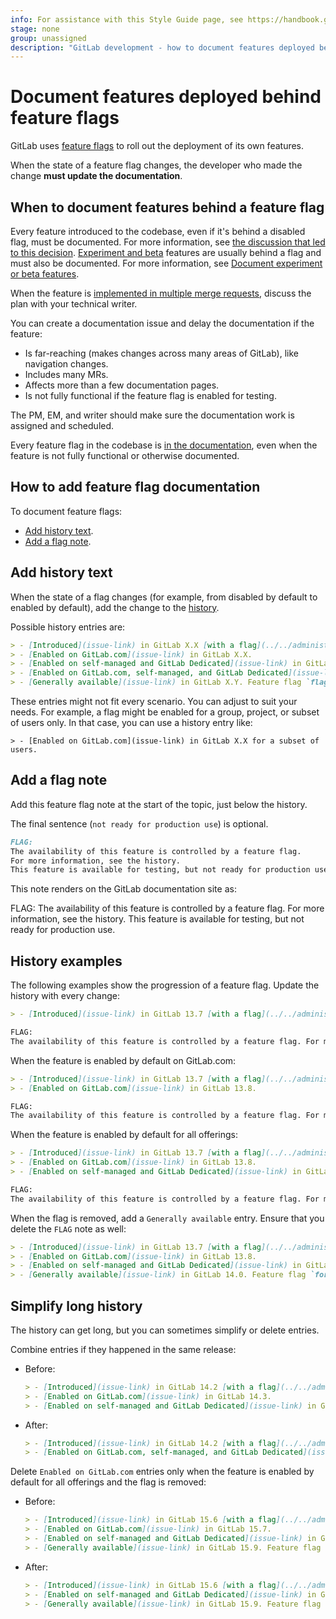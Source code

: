 ```yaml
---
info: For assistance with this Style Guide page, see https://handbook.gitlab.com/handbook/product/ux/technical-writing/#assignments-to-other-projects-and-subjects.
stage: none
group: unassigned
description: "GitLab development - how to document features deployed behind feature flags"
---
```


# Document features deployed behind feature flags

GitLab uses [feature flags](../feature_flags/index.md) to roll
out the deployment of its own features.

When the state of a feature flag changes, the developer who made the change
**must update the documentation**.

## When to document features behind a feature flag

Every feature introduced to the codebase, even if it's behind a disabled flag,
must be documented. For more information, see
[the discussion that led to this decision](https://gitlab.com/gitlab-org/gitlab/-/merge_requests/47917#note_459984428). [Experiment and beta](../../policy/experiment-beta-support.md) features are usually behind a flag and must also be documented. For more information, see [Document experiment or beta features](experiment_beta.md).

When the feature is [implemented in multiple merge requests](../feature_flags/index.md#feature-flags-in-gitlab-development),
discuss the plan with your technical writer.

You can create a documentation issue and delay the documentation if the feature:

- Is far-reaching (makes changes across many areas of GitLab), like navigation changes.
- Includes many MRs.
- Affects more than a few documentation pages.
- Is not fully functional if the feature flag is enabled for testing.

The PM, EM, and writer should make sure the documentation work is assigned and scheduled.

Every feature flag in the codebase is [in the documentation](../../user/feature_flags.md),
even when the feature is not fully functional or otherwise documented.

## How to add feature flag documentation

To document feature flags:

- [Add history text](#add-history-text).
- [Add a flag note](#add-a-flag-note).

## Add history text

When the state of a flag changes (for example, from disabled by default to enabled by default), add the change to the
[history](versions.md#add-a-history-item).

Possible history entries are:

```markdown
> - [Introduced](issue-link) in GitLab X.X [with a flag](../../administration/feature_flags.md) named `flag_name`. Disabled by default.
> - [Enabled on GitLab.com](issue-link) in GitLab X.X.
> - [Enabled on self-managed and GitLab Dedicated](issue-link) in GitLab X.X.
> - [Enabled on GitLab.com, self-managed, and GitLab Dedicated](issue-link) in GitLab X.X.
> - [Generally available](issue-link) in GitLab X.Y. Feature flag `flag_name` removed.
```

These entries might not fit every scenario. You can adjust to suit your needs.
For example, a flag might be enabled for a group, project, or subset of users only.
In that case, you can use a history entry like:

`> - [Enabled on GitLab.com](issue-link) in GitLab X.X for a subset of users.`

## Add a flag note

Add this feature flag note at the start of the topic, just below the history.

The final sentence (`not ready for production use`) is optional.

```markdown
FLAG:
The availability of this feature is controlled by a feature flag.
For more information, see the history.
This feature is available for testing, but not ready for production use.
```

This note renders on the GitLab documentation site as:

FLAG:
The availability of this feature is controlled by a feature flag.
For more information, see the history.
This feature is available for testing, but not ready for production use.

## History examples

The following examples show the progression of a feature flag. Update the history with every change:

```markdown
> - [Introduced](issue-link) in GitLab 13.7 [with a flag](../../administration/feature_flags.md) named `forti_token_cloud`. Disabled by default.

FLAG:
The availability of this feature is controlled by a feature flag. For more information, see the history.
```

When the feature is enabled by default on GitLab.com:

```markdown
> - [Introduced](issue-link) in GitLab 13.7 [with a flag](../../administration/feature_flags.md) named `forti_token_cloud`. Disabled by default.
> - [Enabled on GitLab.com](issue-link) in GitLab 13.8.

FLAG:
The availability of this feature is controlled by a feature flag. For more information, see the history.
```

When the feature is enabled by default for all offerings:

```markdown
> - [Introduced](issue-link) in GitLab 13.7 [with a flag](../../administration/feature_flags.md) named `forti_token_cloud`. Disabled by default.
> - [Enabled on GitLab.com](issue-link) in GitLab 13.8.
> - [Enabled on self-managed and GitLab Dedicated](issue-link) in GitLab 13.9.

FLAG:
The availability of this feature is controlled by a feature flag. For more information, see the history.
```

When the flag is removed, add a `Generally available` entry. Ensure that you delete the `FLAG` note as well:

```markdown
> - [Introduced](issue-link) in GitLab 13.7 [with a flag](../../administration/feature_flags.md) named `forti_token_cloud`. Disabled by default.
> - [Enabled on GitLab.com](issue-link) in GitLab 13.8.
> - [Enabled on self-managed and GitLab Dedicated](issue-link) in GitLab 13.9.
> - [Generally available](issue-link) in GitLab 14.0. Feature flag `forti_token_cloud` removed.
```

## Simplify long history

The history can get long, but you can sometimes simplify or delete entries.

Combine entries if they happened in the same release:

- Before:

  ```markdown
  > - [Introduced](issue-link) in GitLab 14.2 [with a flag](../../administration/feature_flags.md) named `ci_include_rules`. Disabled by default.
  > - [Enabled on GitLab.com](issue-link) in GitLab 14.3.
  > - [Enabled on self-managed and GitLab Dedicated](issue-link) in GitLab 14.3.
  ```

- After:

  ```markdown
  > - [Introduced](issue-link) in GitLab 14.2 [with a flag](../../administration/feature_flags.md) named `ci_include_rules`. Disabled by default.
  > - [Enabled on GitLab.com, self-managed, and GitLab Dedicated](issue-link) in GitLab 14.3.
  ```

Delete `Enabled on GitLab.com` entries only when the feature is enabled by default for all offerings and the flag is removed:

- Before:

  ```markdown
  > - [Introduced](issue-link) in GitLab 15.6 [with a flag](../../administration/feature_flags.md) named `ci_hooks_pre_get_sources_script`. Disabled by default.
  > - [Enabled on GitLab.com](issue-link) in GitLab 15.7.
  > - [Enabled on self-managed and GitLab Dedicated](issue-link) in GitLab 15.8.
  > - [Generally available](issue-link) in GitLab 15.9. Feature flag `ci_hooks_pre_get_sources_script` removed.
  ```

- After:

  ```markdown
  > - [Introduced](issue-link) in GitLab 15.6 [with a flag](../../administration/feature_flags.md) named `ci_hooks_pre_get_sources_script`. Disabled by default.
  > - [Enabled on self-managed and GitLab Dedicated](issue-link) in GitLab 15.8.
  > - [Generally available](issue-link) in GitLab 15.9. Feature flag `ci_hooks_pre_get_sources_script` removed.
  ```
